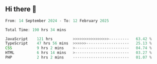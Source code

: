 ## Hi there 👋
<!--START_SECTION:Muni-->

```Javascript
From: 14 September 2024 - To: 12 February 2025

Total Time: 190 hrs 34 mins

JavaScript    121 hrs         >>>>>>>>>>>>>>>>---------   63.42 %
TypeScript    47 hrs 56 mins  >>>>>>-------------------   25.13 %
CSS           9 hrs 2 mins    >------------------------   04.74 %
HTML          6 hrs 14 mins   >------------------------   03.27 %
PHP           2 hrs 2 mins    -------------------------   01.07 %
```

<!--END_SECTION:Muni-->
